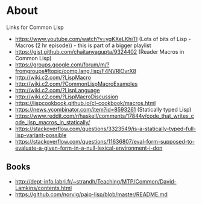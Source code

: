 # About

Links for Common Lisp

- https://www.youtube.com/watch?v=ygKXeLKhiTI (Lots of bits of Lisp - Macros (2 hr episode)) - this is part of a bigger playlist
- https://gist.github.com/chaitanyagupta/9324402 (Reader Macros in Common Lisp)
- https://groups.google.com/forum/m/?fromgroups#!topic/comp.lang.lisp/F4NVRlOvrX8
- http://wiki.c2.com/?LispMacro
- http://wiki.c2.com/?CommonLispMacroExamples
- http://wiki.c2.com/?LispLanguage
- http://wiki.c2.com/?LispMacroDiscussion
- https://lispcookbook.github.io/cl-cookbook/macros.html
- https://news.ycombinator.com/item?id=8593261 (Statically typed Lisp)
- https://www.reddit.com/r/haskell/comments/17844v/code_that_writes_code_lisp_macros_in_statically/
- https://stackoverflow.com/questions/3323549/is-a-statically-typed-full-lisp-variant-possible
- https://stackoverflow.com/questions/11636807/eval-form-supposed-to-evaluate-a-given-form-in-a-null-lexical-environment-i-don

## Books

- http://dept-info.labri.fr/~strandh/Teaching/MTP/Common/David-Lamkins/contents.html
- https://github.com/norvig/paip-lisp/blob/master/README.md
